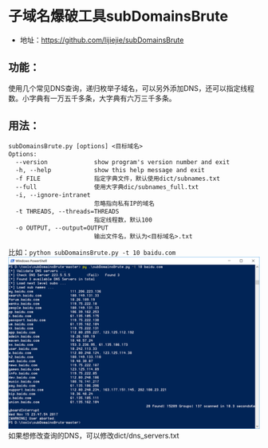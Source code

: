 # 子域名爆破工具subDomainsBrute
* 地址：https://github.com/lijiejie/subDomainsBrute
## 功能：
使用几个常见DNS查询，递归枚举子域名，可以另外添加DNS，还可以指定线程数。小字典有一万五千多条，大字典有六万三千多条。
## 用法：
```
subDomainsBrute.py [options] <目标域名>
Options:
  --version             show program's version number and exit
  -h, --help            show this help message and exit
  -f FILE               指定字典文件，默认使用dict/subnames.txt
  --full                使用大字典dic/subnames_full.txt
  -i, --ignore-intranet
                        忽略指向私有IP的域名
  -t THREADS, --threads=THREADS
                        指定线程数，默认100
  -o OUTPUT, --output=OUTPUT
                        输出文件名，默认为<目标域名>.txt
```
比如：`python subDomainsBrute.py -t 10 baidu.com`
![sample](./sample.png)
如果想修改查询的DNS，可以修改dict/dns_servers.txt
